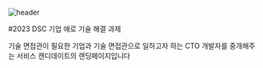 ![header](https://capsule-render.vercel.app/api?type=wave&color=auto&height=300&section=header&text=캔디데이트&fontSize=90)

#2023 DSC 기업 애로 기술 해결 과제

기술 면접관이 필요한 기업과 기술 면접관으로 일하고자 하는 CTO 개발자를 중개해주는 서비스 캔디데이트의 랜딩페이지입니다
